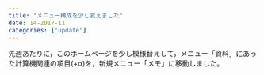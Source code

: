 ```yaml
---
title: "メニュー構成を少し変えました"
date: 14-2017-11
categories: ["update"]
---
```


先週あたりに，このホームページを少し模様替えして，メニュー「資料」にあった計算機関連の項目(+α)を，新規メニュー「メモ」に移動しました。